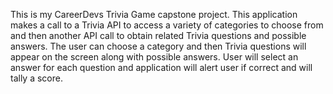 This is my CareerDevs Trivia Game capstone project. This application makes a call to a Trivia API to access a variety of categories to choose from and then another API call to obtain related Trivia questions and possible answers.  The user can choose a category and then Trivia questions will appear on the screen along with possible answers.  User will select an answer for each question and application will alert user if correct and will tally a score.
